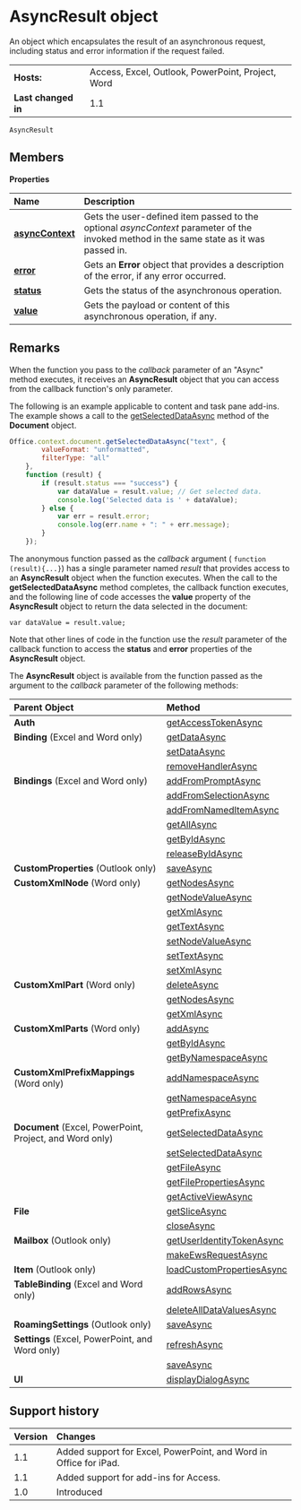 # AsyncResult object
An object which encapsulates the result of an asynchronous request, including status and error information if the request failed.

|||
|:-----|:-----|
|**Hosts:**|Access, Excel, Outlook, PowerPoint, Project, Word|
|**Last changed in**|1.1|

```
AsyncResult
```


## Members


**Properties**


|**Name**|**Description**|
|:-----|:-----|
|**[asyncContext](asyncresult.asynccontext.md)**|Gets the user-defined item passed to the optional  _asyncContext_ parameter of the invoked method in the same state as it was passed in.|
|**[error](asyncresult.error.md)**|Gets an  **Error** object that provides a description of the error, if any error occurred.|
|**[status](asyncresult.status.md)**|Gets the status of the asynchronous operation.|
|**[value](asyncresult.value.md)**|Gets the payload or content of this asynchronous operation, if any.|

## Remarks

When the function you pass to the  _callback_ parameter of an "Async" method executes, it receives an **AsyncResult** object that you can access from the callback function's only parameter.

The following is an example applicable to content and task pane add-ins. The example shows a call to the [getSelectedDataAsync][] method of the **Document** object.




```js
Office.context.document.getSelectedDataAsync("text", {
        valueFormat: "unformatted",
        filterType: "all"
    },
    function (result) {
        if (result.status === "success") {
            var dataValue = result.value; // Get selected data.
            console.log('Selected data is ' + dataValue);
        } else {
            var err = result.error;
            console.log(err.name + ": " + err.message);
        }
    });
```

The anonymous function passed as the  _callback_ argument ( `function (result){...}`) has a single parameter named  _result_ that provides access to an **AsyncResult** object when the function executes. When the call to the **getSelectedDataAsync** method completes, the callback function executes, and the following line of code accesses the **value** property of the **AsyncResult** object to return the data selected in the document:

 `var dataValue = result.value;`

Note that other lines of code in the function use the  _result_ parameter of the callback function to access the **status** and **error** properties of the **AsyncResult** object.

The  **AsyncResult** object is available from the function passed as the argument to the _callback_ parameter of the following methods:



| **Parent Object** | **Method** |
|:------------------|:-----------|
|**Auth**|[getAccessTokenAsync][]
|**Binding** (Excel and Word only)|[getDataAsync][]
|          |[setDataAsync][]
|          |[removeHandlerAsync][]
|**Bindings** (Excel and Word only)|[addFromPromptAsync][]
|          |[addFromSelectionAsync][]
|          |[addFromNamedItemAsync][]
|          |[getAllAsync][]
|          |[getByIdAsync][]
|          |[releaseByIdAsync][]
|**CustomProperties** (Outlook only)|[saveAsync][]
|**CustomXmlNode** (Word only)|[getNodesAsync][]
|          |[getNodeValueAsync][]
|          |[getXmlAsync][]
|          |[getTextAsync][]
|          |[setNodeValueAsync][]
|          |[setTextAsync][]
|          |[setXmlAsync][]
|**CustomXmlPart** (Word only)|[deleteAsync][]
|          |[getNodesAsync][]
|          |[getXmlAsync][]
|**CustomXmlParts** (Word only)|[addAsync][]
|          |[getByIdAsync][]
|          |[getByNamespaceAsync][]
|**CustomXmlPrefixMappings** (Word only)|[addNamespaceAsync][]
|          |[getNamespaceAsync][]
|          |[getPrefixAsync][]
|**Document** (Excel, PowerPoint, Project, and Word only)|[getSelectedDataAsync][]
|          |[setSelectedDataAsync][]
|          |[getFileAsync][]
|          |[getFilePropertiesAsync][]
|          |[getActiveViewAsync][]
|**File**|[getSliceAsync][]
|        |[closeAsync][]
|**Mailbox** (Outlook only)|[getUserIdentityTokenAsync][]
|          |[makeEwsRequestAsync][]
|**Item** (Outlook only)|[loadCustomPropertiesAsync][]
|**TableBinding** (Excel and Word only)|[addRowsAsync][]
|          |[deleteAllDataValuesAsync][]
|**RoamingSettings** (Outlook only)|[saveAsync][]
|**Settings** (Excel, PowerPoint, and Word only)|[refreshAsync][]
|          |[saveAsync][]
|**UI**|[displayDialogAsync][]


## Support history


|**Version**|**Changes**|
|:-----|:-----|
|1.1|Added support for Excel, PowerPoint, and Word in Office for iPad.|
|1.1|Added support for add-ins for Access.|
|1.0|Introduced|


[addRowsAsync]: binding.tablebinding.addrowsasync.md
[addFromNamedItemAsync]: bindings.addfromnameditemasync.md
[addFromPromptAsync]: bindings.addfrompromptasync.md
[addFromSelectionAsync]: bindings.addfromselectionasync.md
[addAsync]: customxmlparts.addasync.md
[addNamespaceAsync]: customxmlprefixmappings.addnamespaceasync.md
[closeAsync]: file.closeasync.md
[deleteAllDataValuesAsync]: binding.tablebinding.deletealldatavaluesasync.md
[displayDialogAsync]: officeui.displaydialogasync.md
[deleteAsync]: customxmlpart.deleteasync.md
[getActiveViewAsync]: document.getactiveviewasync.md
[getAccessTokenAsync]: office.context.auth.getAccessTokenAsync.md
[getAllAsync]: bindings.getallasync.md
[getByNamespaceAsync]: customxmlparts.getbynamespaceasync.md
[getByIdAsync]: bindings.getbyidasync.md
[getDataAsync]: binding.getdataasync.md
[getFilePropertiesAsync]: document.getfilepropertiesasync.md
[getFileAsync]: document.getfileasync.md
[getNodesAsync]: customxmlnode.getnodesasync.md
[getNodeValueAsync]: customxmlnode.getnodevalueasync.md
[getNamespaceAsync]: customxmlprefixmappings.getnamespaceasync.md
[getPrefixAsync]: customxmlprefixmappings.getprefixasync.md
[getSliceAsync]: file.getsliceasync.md
[getSelectedDataAsync]: document.getselecteddataasync.md
[getTextAsync]: customxmlnode.gettextasync.md
[getUserIdentityTokenAsync]: ../../reference/outlook/1.5/Office.context.mailbox.md
[getXmlAsync]: customxmlpart.getxmlasync.md
[loadCustomPropertiesAsync]: ../../reference/outlook/1.5/CustomProperties.md
[makeEwsRequestAsync]: ../../reference/outlook/1.5/Office.context.mailbox.md
[releaseByIdAsync]: bindings.releasebyidasync.md
[removeHandlerAsync]: binding.removehandlerasync.md
[refreshAsync]: settings.refreshasync.md
[setNodeValueAsync]: customxmlnode.setnodevalueasync.md
[setXmlAsync]: customxmlnode.setxmlasync.md
[saveAsync]: settings.saveasync.md
[setSelectedDataAsync]: document.setselecteddataasync.md
[setTextAsync]: customxmlnode.settextasync.md
[setDataAsync]: binding.setdataasync.md